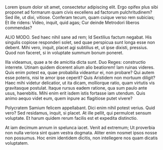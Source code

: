 Lorem ipsum dolor sit amet, consectetur adipiscing elit. Ergo opifex plus sibi proponet
ad formarum quam civis excellens ad factorum pulchritudinem? Sed ille, ut dixi, vitiose.
Conferam tecum, quam cuique verso rem subicias; Et ille ridens: Video, inquit, quid
agas; Cur deinde Metrodori liberos commendas?

ALIO MODO. Sed haec nihil sane ad rem; Id Sextilius factum negabat. His singulis copiose
responderi solet, sed quae perspicua sunt longa esse non debent. Mihi vero, inquit,
placet agi subtilius et, ut ipse dixisti, pressius. Quod non faceret, si in voluptate
summum bonum poneret.

Illa videamus, quae a te de amicitia dicta sunt. Duo Reges: constructio interrete.
Utinam quidem dicerent alium alio beatiorem! Iam ruinas videres. Quis enim potest ea,
quae probabilia videantur ei, non probare? Qui autem esse poteris, nisi te amor ipse
ceperit? Quis Aristidem non mortuum diligit? Haec mihi videtur delicatior, ut ita dicam,
molliorque ratio, quam virtutis vis gravitasque postulat. Itaque rursus eadem ratione,
qua sum paulo ante usus, haerebitis. Mihi enim erit isdem istis fortasse iam utendum.
Quis animo aequo videt eum, quem inpure ac flagitiose putet vivere?

Polycratem Samium felicem appellabant. Dici enim nihil potest verius. Quid vero? Sed
residamus, inquit, si placet. At ille pellit, qui permulcet sensum voluptate. Et harum
quidem rerum facilis est et expedita distinctio.

At iam decimum annum in spelunca iacet. Venit ad extremum; Ut proverbia non nulla veriora
sint quam vestra dogmata. Aliter enim nosmet ipsos nosse non possumus. Hoc enim identidem
dicitis, non intellegere nos quam dicatis voluptatem.
